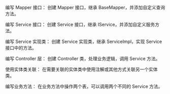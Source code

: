 编写 Mapper 接口： 创建 Mapper 接口，继承 BaseMapper，并添加自定义查询方法。

编写 Service 接口： 创建 Service 接口，继承 IService，并添加自定义服务方法。

编写 Service 实现类： 创建 Service 实现类，继承 ServiceImpl，实现 Service 接口中的方法。      

编写 Controller 层： 创建 Controller 类，处理业务逻辑，调用 Service 方法。     

使用实体类关联： 在需要关联的实体类中使用注解或其他方式关联另一个实体类。     

编写业务方法： 在业务方法中操作两个表，可以调用两个不同的 Service 方法。       

